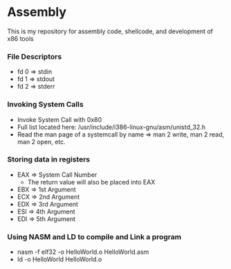 # Assembly
This is my repository for assembly code, shellcode, and development of x86 tools

### File Descriptors
* fd 0 => stdin
* fd 1 => stdout
* fd 2 => stderr

### Invoking System Calls
* Invoke System Call with 0x80
* Full list located here: /usr/include/i386-linux-gnu/asm/unistd_32.h
* Read the man page of a systemcall by name => man 2 write, man 2 read, man 2 open, etc.

### Storing data in registers
* EAX => System Call Number
	* The return value will also be placed into EAX
* EBX => 1st Argument
* ECX => 2nd Argument
* EDX => 3rd Argument
* ESI => 4th Argument
* EDI => 5th Argument

### Using NASM and LD to compile and Link a program
* nasm -f elf32 -o HelloWorld.o HelloWorld.asm
* ld -o HelloWorld HelloWorld.o
